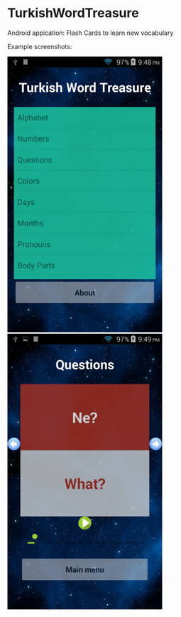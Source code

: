 # TurkishWordTreasure
Android appication: Flash Cards to learn new vocabulary
  
Example screenshots:  
  
<img src="/img/ss1.png" width="350"> <img src="/img/ss2.png" width="350">
